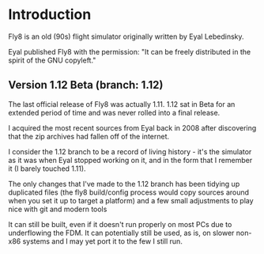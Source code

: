 # Introduction

Fly8 is an old (90s) flight simulator originally written by Eyal
Lebedinsky.

Eyal published Fly8 with the permission: "It can be freely distributed in
the spirit of the GNU copyleft."

## Version 1.12 Beta (branch: 1.12)

The last official release of Fly8 was actually 1.11.  1.12 sat in Beta for
an extended period of time and was never rolled into a final release.

I acquired the most recent sources from Eyal back in 2008 after discovering
that the zip archives had fallen off of the internet.

I consider the 1.12 branch to be a record of living history - it's the
simulator as it was when Eyal stopped working on it, and in the form that
I remember it (I barely touched 1.11).

The only changes that I've made to the 1.12 branch has been tidying up
duplicated files (the fly8 build/config process would copy sources around
when you set it up to target a platform) and a few small adjustments to
play nice with git and modern tools

It can still be built, even if it doesn't run properly on most PCs due to
underflowing the FDM.  It can potentially still be used, as is, on slower
non-x86 systems and I may yet port it to the few I still run.

